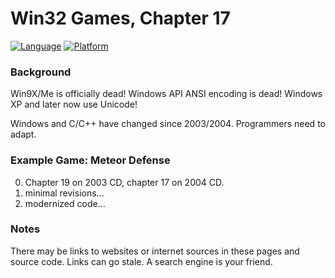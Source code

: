 # Win32 Games, Chapter 17
[![Language](https://img.shields.io/badge/Language%20-C++-blue.svg)](https://github.com/GeorgePimpleton/Win32-games/)
[![Platform](https://img.shields.io/badge/Platform%20-Win32-blue.svg)](https://github.com/GeorgePimpleton/Win32-games/)
### Background
Win9X/Me is officially dead!  Windows API ANSI encoding is dead!  Windows XP and later now use Unicode!

Windows and C/C++ have changed since 2003/2004.  Programmers need to adapt.

### Example Game: Meteor Defense
0. Chapter 19 on 2003 CD, chapter 17 on 2004 CD.
1. minimal revisions...
2. modernized code...

### Notes
There may be links to websites or internet sources in these pages and source code. Links can go stale. A search engine is your friend.

